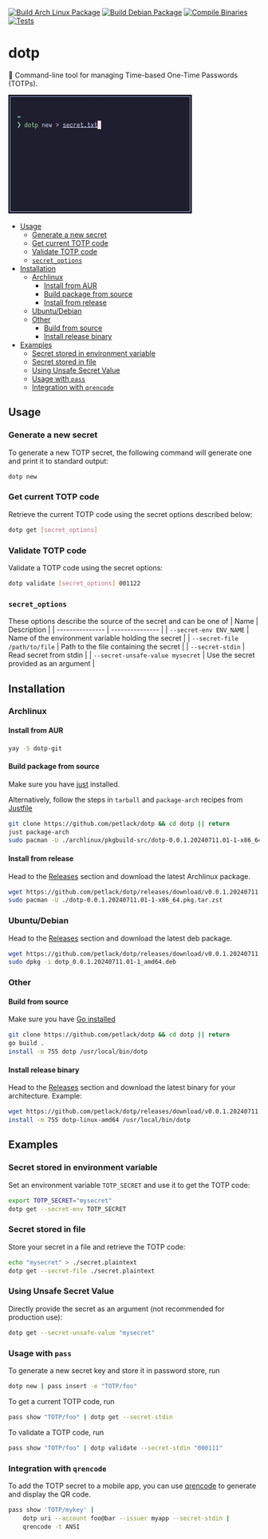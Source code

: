 [![Build Arch Linux Package](https://github.com/petlack/dotp/actions/workflows/arch.yml/badge.svg)](https://github.com/petlack/dotp/actions/workflows/arch.yml)
[![Build Debian Package](https://github.com/petlack/dotp/actions/workflows/debian.yml/badge.svg)](https://github.com/petlack/dotp/actions/workflows/debian.yml)
[![Compile Binaries](https://github.com/petlack/dotp/actions/workflows/compile.yml/badge.svg)](https://github.com/petlack/dotp/actions/workflows/compile.yml)
[![Tests](https://github.com/petlack/dotp/actions/workflows/tests.yml/badge.svg)](https://github.com/petlack/dotp/actions/workflows/tests.yml)

# dotp

:key: Command-line tool for managing Time-based One-Time Passwords (TOTPs).

![Screen recording](screencast.gif)

<!--toc:start-->
- [Usage](#usage)
  - [Generate a new secret](#generate-a-new-secret)
  - [Get current TOTP code](#get-current-totp-code)
  - [Validate TOTP code](#validate-totp-code)
  - [`secret_options`](#secretoptions)
- [Installation](#installation)
  - [Archlinux](#archlinux)
    - [Install from AUR](#install-from-aur)
    - [Build package from source](#build-package-from-source)
    - [Install from release](#install-from-release)
  - [Ubuntu/Debian](#ubuntudebian)
  - [Other](#other)
    - [Build from source](#build-from-source)
    - [Install release binary](#install-release-binary)
- [Examples](#examples)
  - [Secret stored in environment variable](#secret-stored-in-environment-variable)
  - [Secret stored in file](#secret-stored-in-file)
  - [Using Unsafe Secret Value](#using-unsafe-secret-value)
  - [Usage with `pass`](#usage-with-pass)
  - [Integration with `qrencode`](#integration-with-qrencode)
<!--toc:end-->

## Usage

### Generate a new secret
To generate a new TOTP secret, the following command will generate one and print it to standard output:
```bash
dotp new
```

### Get current TOTP code
Retrieve the current TOTP code using the secret options described below:
```bash
dotp get [secret_options]
```

### Validate TOTP code
Validate a TOTP code using the secret options:
```bash
dotp validate [secret_options] 001122
```

### `secret_options`
These options describe the source of the secret and can be one of
| Name | Description |
| --------------- | --------------- |
| `--secret-env ENV_NAME` | Name of the environment variable holding the secret |
| `--secret-file /path/to/file` | Path to the file containing the secret |
| `--secret-stdin` | Read secret from stdin |
| `--secret-unsafe-value mysecret` | Use the secret provided as an argument |

## Installation

### Archlinux
#### Install from AUR
```bash
yay -S dotp-git
```

#### Build package from source
Make sure you have [just](https://github.com/casey/just) installed.

Alternatively, follow the steps in `tarball` and `package-arch` recipes from [Justfile](Justfile)
```bash
git clone https://github.com/petlack/dotp && cd dotp || return
just package-arch
sudo pacman -U ./archlinux/pkgbuild-src/dotp-0.0.1.20240711.01-1-x86_64.pkg.tar.zst
```

#### Install from release
Head to the [Releases](https://github.com/petlack/dotp/releases) section and download the latest Archlinux package.
```bash
wget https://github.com/petlack/dotp/releases/download/v0.0.1.20240711.01/dotp-0.0.1.20240711.01-1-x86_64.pkg.tar.zst
sudo pacman -U ./dotp-0.0.1.20240711.01-1-x86_64.pkg.tar.zst
```

### Ubuntu/Debian
Head to the [Releases](https://github.com/petlack/dotp/releases) section and download the latest deb package.
```bash
wget https://github.com/petlack/dotp/releases/download/v0.0.1.20240711.01/dotp_0.0.1.20240711.01-1_amd64.deb
sudo dpkg -i dotp_0.0.1.20240711.01-1_amd64.deb
```

### Other
#### Build from source
Make sure you have [Go installed](https://go.dev/doc/install)
```bash
git clone https://github.com/petlack/dotp && cd dotp || return
go build .
install -m 755 dotp /usr/local/bin/dotp
```

#### Install release binary
Head to the [Releases](https://github.com/petlack/dotp/releases) section and download the latest binary for your architecture.
Example:
```bash
wget https://github.com/petlack/dotp/releases/download/v0.0.1.20240711.01/dotp-linux-amd64
install -m 755 dotp-linux-amd64 /usr/local/bin/dotp
```

## Examples

### Secret stored in environment variable
Set an environment variable `TOTP_SECRET` and use it to get the TOTP code:
```bash
export TOTP_SECRET="mysecret"
dotp get --secret-env TOTP_SECRET
```

### Secret stored in file
Store your secret in a file and retrieve the TOTP code:
```bash
echo "mysecret" > ./secret.plaintext
dotp get --secret-file ./secret.plaintext
```

### Using Unsafe Secret Value
Directly provide the secret as an argument (not recommended for production use):
```bash
dotp get --secret-unsafe-value "mysecret"
```

### Usage with `pass`

To generate a new secret key and store it in password store, run
```bash
dotp new | pass insert -e "TOTP/foo"
```

To get a current TOTP code, run
```bash
pass show "TOTP/foo" | dotp get --secret-stdin
```

To validate a TOTP code, run
```bash
pass show "TOTP/foo" | dotp validate --secret-stdin "000111"
```

### Integration with `qrencode`
To add the TOTP secret to a mobile app, you can use [qrencode](https://github.com/fukuchi/libqrencode) to generate and display the QR code.
```bash
pass show 'TOTP/mykey' |
    dotp uri --account foo@bar --issuer myapp --secret-stdin |
    qrencode -t ANSI
```
